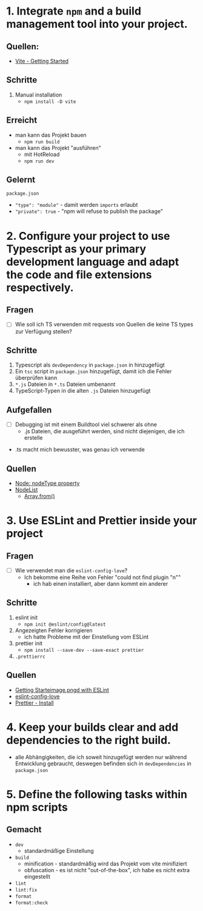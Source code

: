 # 1. Integrate `npm` and a build management tool into your project.

## Quellen:

- [Vite - Getting Started](vite.dev/guide/)

## Schritte

1. Manual installation
   - `npm install -D vite`

## Erreicht

- man kann das Projekt bauen
  - `npm run build`
- man kann das Projekt "ausführen"
  - mit HotReload
  - `npm run dev`

## Gelernt

`package.json`

- `"type": "module"` - damit werden `imports` erlaubt
- `"private": true` - "npm will refuse to publish the package"

# 2. Configure your project to use Typescript as your primary development language and adapt the code and file extensions respectively.

## Fragen

- [ ] Wie soll ich TS verwenden mit requests von Quellen die keine TS types zur Verfügung stellen?

## Schritte

1. Typescript als `devDependency` in `package.json` in hinzugefügt
2. Ein `tsc` script in `package.json` hinzugefügt, damit ich die Fehler überprüfen kann
3. `*.js` Dateien in `*.ts` Dateien umbenannt
4. TypeScript-Typen in die alten `.js` Dateien hinzugefügt

## Aufgefallen

- [ ] Debugging ist mit einem Buildtool viel schwerer als ohne
  - .js Dateien, die ausgeführt werden, sind nicht diejenigen, die ich erstelle
- .ts macht mich bewusster, was genau ich verwende

## Quellen

- [Node: nodeType property](https://developer.mozilla.org/en-US/docs/Web/API/Node/nodeType)
- [NodeList](https://developer.mozilla.org/en-US/docs/Web/API/NodeList)
  - [Array.from()](https://developer.mozilla.org/en-US/docs/Web/API/NodeList)

# 3. Use ESLint and Prettier inside your project

## Fragen
- [ ] Wie verwendet man die `eslint-config-love`?
  - Ich bekomme eine Reihe von Fehler "could not find plugin "n""
    - ich hab einen installiert, aber dann kommt ein anderer

## Schritte
1. eslint init
   - `npm init @eslint/config@latest`
2. Angezeigten Fehler korrigieren
   - ich hatte Probleme mit der Einstellung vom ESLint
3. prettier init
   - `npm install --save-dev --save-exact prettier`
4. `.prettierrc`


## Quellen
- [Getting Starteimage.pngd with ESLint](https://eslint.org/docs/latest/use/getting-started)
- [eslint-config-love](https://www.npmjs.com/package/eslint-config-love)
- [Prettier - Install](prettier.io/docs/install)


# 4. Keep your builds clear and add dependencies to the right build.
- alle Abhängigkeiten, die ich soweit hinzugefügt werden nur während Entwicklung gebraucht, deswegen befinden sich in `devDependencies` in `package.json`


# 5. Define the following tasks within npm scripts

## Gemacht
- `dev`
  - standardmäßige Einstellung
- `build`
  - minification - standardmäßig wird das Projekt vom vite minifiziert
  - obfuscation - es ist nicht "out-of-the-box", ich habe es nicht extra eingestellt
- `lint`
- `lint:fix`
- `format`
- `format:check`